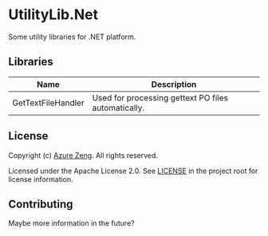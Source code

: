 # UtilityLib.Net
Some utility libraries for .NET platform.

## Libraries

| Name               | Description                                         |
| ------------------ | --------------------------------------------------- |
| GetTextFileHandler | Used for processing gettext PO files automatically. |

## License

Copyright (c) [Azure Zeng](https://azurezeng.com). All rights reserved.

Licensed under the Apache License 2.0. See [LICENSE](LICENSE) in the project root for license information.

## Contributing

Maybe more information in the future?
